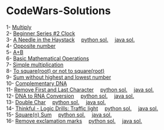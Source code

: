 # CodeWars-Solutions

1- [Multiply](https://www.codewars.com/kata/5265326f5fda8eb1160004c8/python)
<br />
2- [Beginner Series #2 Clock](https://www.codewars.com/kata/55f9bca8ecaa9eac7100004a)
<br />
3- [A Needle in the Haystack](https://www.codewars.com/kata/56676e8fabd2d1ff3000000c)&emsp;
[python sol.](https://github.com/AliLtRP/CodeWars-Solutions/blob/cb7fa11154ff9f993d487723cbebbf2da8cce1e0/8kyu/A%20Needle%20in%20the%20Haystack.py)&emsp; [java sol.](https://github.com/AliLtRP/CodeWars-Solutions/blob/12d5d68bd5d86deed0c0d33bae67e1077af59814/8kyu-java/A_Needle_in_the_Haystack.java)
<br/> 
4- [Opposite number](https://www.codewars.com/kata/56dec885c54a926dcd001095)
<br/>
5- [ A+B](https://www.codewars.com/kata/5512a0b0509063e57d0003f5)
<br/>
6- [Basic Mathematical Operations](https://www.codewars.com/kata/57356c55867b9b7a60000bd7)
<br/>
7- [Simple multiplication](https://www.codewars.com/kata/583710ccaa6717322c000105)
<br/>
8- [To square(root) or not to square(root)](https://www.codewars.com/kata/57f6ad55cca6e045d2000627)
<br/>
9- [Sum without highest and lowest number](https://www.codewars.com/kata/576b93db1129fcf2200001e6)
</br>
10- [Complementary DNA](https://www.codewars.com/kata/554e4a2f232cdd87d9000038)
</br>
11- [Remove First and Last Character](https://www.codewars.com/kata/56bc28ad5bdaeb48760009b0/java)&emsp;
[python sol.](https://github.com/AliLtRP/CodeWars-Solutions/blob/c7a91b8bf84bf7ab34a0870ce0a550ec392a8caa/8kyu/Remove%20First%20and%20Last%20Character.py)&emsp;
[java sol.](https://github.com/AliLtRP/CodeWars-Solutions/blob/c7a91b8bf84bf7ab34a0870ce0a550ec392a8caa/8kyu-java/Remove%20First%20and%20Last%20Character.java)</br>
12- [DNA to RNA Conversion](https://www.codewars.com/kata/5556282156230d0e5e000089)&emsp;
[python sol.](https://github.com/AliLtRP/CodeWars-Solutions/blob/910c6f35f017d72310429a1976aabc2d295dbf15/8kyu/DNA_to_RNA_Conversion.py)&emsp;
[java sol.](https://github.com/AliLtRP/CodeWars-Solutions/blob/edd7dcc63b266cfeaf4246aca6a112dc25b4dadd/8kyu-java/DNA_to_RNA_Conversion.java)</br>
13- [Double Char](https://www.codewars.com/kata/56b1f01c247c01db92000076)&emsp;
[python sol.](https://github.com/AliLtRP/CodeWars-Solutions/blob/9dae8cef95c56b713c96baa2cd6d9d13c854babd/8kyu/Double_Char.py)&emsp;
[java sol.](https://github.com/AliLtRP/CodeWars-Solutions/blob/a78275fdf56abb70506d7bb2207d72ac7ab769f6/8kyu-java/Double_Char.java)</br>
14- [Thinkful - Logic Drills: Traffic light](https://www.codewars.com/kata/58649884a1659ed6cb000072/)&emsp;
[python sol.](https://github.com/AliLtRP/CodeWars-Solutions/blob/861dfd0459802952579cb6702003ad68f4f32a77/8kyu/Thinkful%20-%20Logic%20Drills:%20Traffic%20light.py)&emsp;
[java sol.](https://github.com/AliLtRP/CodeWars-Solutions/blob/c256dfde55801794e01ae3740d34e1eb4e2efdff/8kyu-java/Thinkful%20-%20Logic%20Drills:%20Traffic%20light.java)</br>
15- [Square(n) Sum](https://www.codewars.com/kata/515e271a311df0350d00000f)&emsp;
[python sol.](https://github.com/AliLtRP/CodeWars-Solutions/blob/12e1cdc39d2eb348f8e644013eca9e53c07c7155/8kyu/Square(n)%20Sum.py)&emsp;
[java sol.](https://github.com/AliLtRP/CodeWars-Solutions/blob/39fdf6732a9528e308f1c03cef70d87e4a163ede/8kyu-java/Square(n)%20Sum.java)</br>
16- [Remove exclamation marks](https://www.codewars.com/kata/515e271a311df0350d00000f)&emsp;
[python sol.](https://github.com/AliLtRP/CodeWars-Solutions/blob/076ed760a469b0a4d3c7208886193a643c8c94b4/8kyu/Remove%20exclamation%20marks.py)&emsp;
[java sol.](https://github.com/AliLtRP/CodeWars-Solutions/blob/076ed760a469b0a4d3c7208886193a643c8c94b4/8kyu-java/Remove%20exclamation%20marks.java)</br>
